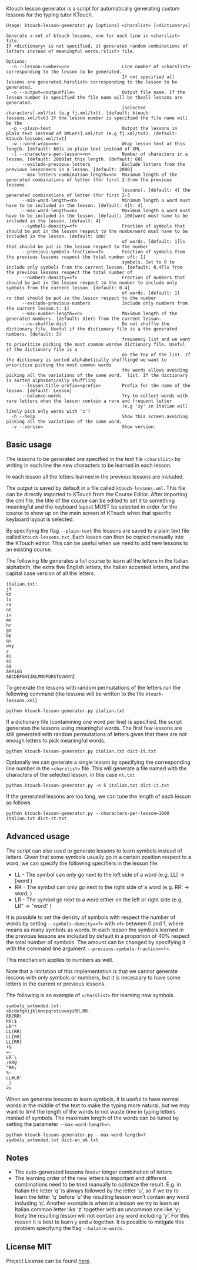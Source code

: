 Ktouch lesson generator is a script for automatically generating custom lessons for the typing tutor KTouch.

```
Usage: ktouch-lesson-generator.py [options] <charslist> [<dictionary>]

Generate a set of ktouch lessons, one for each line in <charslist> file.
If <dictionary> is not specified, it generates random combinations of letters instead of meaningful words.rslist> file.

Options:
  -n --lesson-number=<n>                    Line number of <charslist> corresponding to the lesson to be generated.
                                            If not specified all lessons are generated.harslist> corresponding to the lesson to be generated.
  -o --output=<outputfile>                  Output file name. If the lesson number is specified the file name will be theall lessons are generated.
                                            [selected characters].xml/txt (e.g fj.xml/txt). [default: ktouch-lessons.xml/txt] If the lesson number is specified the file name will be the
  -p --plain-text                           Output the lessons in plain text instead of XMLers].xml/txt (e.g fj.xml/txt). [default: ktouch-lessons.xml/txt]
  -w --word-wrap=<n>                        Wrap lesson text at this length. [default: 60]s in plain text instead of XML
  -l --characters-per-lesson=<n>            Number of characters in a lesson. [default: 2000]at this length. [default: 60]
      --exclude-previous-letters            Exclude letters from the previous lessonsers in a lesson. [default: 2000]
      --max-letters-combination-length=<n>  Maximum length of the generated combinations of letter (for first 2-3rom the previous lessons
                                            lessons). [default: 4] the generated combinations of letter (for first 2-3
      --min-word-length=<n>                 Minimum length a word must have to be included in the lesson. [default: 4]t: 4]
      --max-word-length=<n>                 Maximum length a word must have to be included in the lesson. [default: 100]word must have to be included in the lesson. [default: 4]
      --symbols-density=<f>                 Fraction of symbols that should be put in the lesson respect to the numberword must have to be included in the lesson. [default: 100]
                                            of words. [default: 1]ls that should be put in the lesson respect to the number
      --previous-symbols-fraction=<f>       Fraction of symbols from the previous lessons respect the total number oft: 1]
                                            symbols. Set to 0 to include only symbols from the current lesson. [default: 0.4]ls from the previous lessons respect the total number of
      --numbers-density=<f>                 Fraction of numbers that should be put in the lesson respect to the number to include only symbols from the current lesson. [default: 0.4]
                                            of words. [default: 1]                                          rs that should be put in the lesson respect to the number
      --exclude-previous-numbers            Include only numbers from the current lesson.t: 1]                                          
      --max-number-length=<n>               Maximum length of the generated numbers. [default: 3]ers from the current lesson.
      --no-shuffle-dict                     Do not shuffle the dictionary file. Useful if the dictionary file is a the generated numbers. [default: 3]
                                            frequency list and we want to prioritize picking the most common wordse dictionary file. Useful if the dictionary file is a
                                            on the top of the list. If the dictionary is sorted alphabetically shufflingd we want to prioritize picking the most common words
                                            the words allows avoiding picking all the variations of the same word.  list. If the dictionary is sorted alphabetically shuffling
      --lesson-title-prefix=<prefix>        Prefix for the name of the lesson. [default: Lesson]
      --balance-words                       Try to collect words with rare letters when the lesson contain a rare and frequent letter
                                            (e.g 'zy' in Italian will likely pick only words with 'z')
  -h --help                                 Show this screen.avoiding picking all the variations of the same word. 
  -v --version                              Show version.

```

Basic usage
-----------
The lessons to be generated are specified in the text file `<charslist>` by writing in each line the new characters
to be learned in each lesson.

In each lesson all the letters learned in the previous lessons are included.

The output is saved by default in a file called `ktouch-lessons.xml`. This file can be directly imported to KTouch 
from the Course Editor. After importing the cml file, the title of the course can be edited to set it to something
meaningful and the keyboard layout MUST be selected in order for the course to show up on the main screen of KTouch when
that specific keyboard layout is selected.

By specifying the flag `--plain-text` the lessons are saved to a plain text file called `ktouch-lessons.txt`.
Each lesson can then be copied manually into the KTouch editor. This can be useful when we need to add new lessons to
an existing course.

The following file generates a full course to learn all the letters in the Italian alphabeth, the extra five English letters, the Italian accented letters, and the capital case version of all the letters.

```
italian.txt:
jf
kd
ls
ca
nt
iv
me
hr
go
bp
qu
wxy
z
èù
éì
òà
àèéìòù
ABCDEFGHIJKLMNOPQRSTUVWXYZ
```

To generate the lessons with random permutations  of the letters run the following command
(the lessons will be written to the file `ktouch-lessons.xml`)
```
python ktouch-lesson-generator.py italian.txt
```

If a dictionary file (containining one word per line) is specified, the script generates the lessons
using meaningful words. The first few lessons are still generated with random permutations of letters
given that there are not enough letters to pick meaningful words.
```
python ktouch-lesson-generator.py italian.txt dict-it.txt
```

Optionally we can generate a single lesson by specifying the corresponding line number in the `<charslist>` file.
This will generate a file named with the characters of the selected lesson, in this case `nt.txt`
```
python ktouch-lesson-generator.py -n 5 italian.txt dict-it.txt
```

If the generated lessons are too long, we can tune the length of each lesson as follows
```
python ktouch-lesson-generator.py --characters-per-lesson=1000 italian.txt dict-it.txt
```

Advanced usage
--------------
The script can also used to generate lessons to learn symbols instead of letters. Given that some symbols
usually go in a certain position respect to a word, we can specify the following specifiers in the lesson file:

- LL - The symbol can only go next to the left side of a word (e.g. LL[ -> [word )
- RR - The symbol can only go next to the right side of a word (e.g. RR: -> word: )
- LR - The symbol go next to a word either on the left or right side (e.g. LR" -> "word" )

It is possible to set the density of symbols with respect the number of words by setting `--symbols-density=<f>` 
 with `<f>` between 0 and 1, where  means as many symbols as words.
In each lesson the symbols learned in the previous lessons are included by default in a proportion of
40% respect the total number of symbols. The amount can be changed by specifying it with the command line 
argument `--previous-symbols-fraction=<f>`.

This mechanism applies to numbers as well.

Note that a limitation of this implementation is that we cannot generate lessons with only symbols or
numbers, but it is necessary to have some letters in the current or previous lessons.

The following is an example of `<charslist>` for learning new symbols.

```
symbols_extended.txt:
abcdefghijklmnopqrstuvwxyzRR,RR.
RR?RR!
RR:$
LR"*
LL(RR)
LL[RR]
LL{RR}
+&
=~
LR`\
/RR@
^RR;
%-
LL#LR'
_|
<>
```

When we generate lessons to learn symbols, it is useful to have normal words in the middle of the text to make the
typing more natural, but we may want to limit the length of the words to not waste time in typing letters instead of
symbols. The maximum length of the words can be tuned by setting the parameter `--max-word-length=n`.
```
python ktouch-lesson-generator.py --max-word-length=7 symbols_extended.txt dict-en_uk.txt
```

Notes
-----
- The auto-generated lessons favour longer combination of letters
- The learning order of the new letters is important and different combinations need to be tried manually to optimize 
the result. E.g. in Italian the letter ‘q’ is always followed by the letter ‘u’, so if we try 
to learn the letter ‘q’ before ‘u’ the resulting lesson won’t contain any word including ‘q’. Another example is when in 
a lesson we try to learn an Italian common letter like ‘z’ together with an uncommon one like ‘y’; 
likely the resulting lesson will not contain any word including ‘y’. For this reason it is best to learn `y` and `w` 
together. It is possible to mitigate this problem specifying the flag `--balance-words`.

License MIT
-----------
Project License can be found [here](https://github.com/simgunz/ktouch-lesson-generator/blob/master/LICENSE.md).
